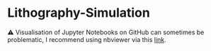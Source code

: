 # Lithography-Simulation
:warning: Visualisation of Jupyter Notebooks on GitHub can sometimes be problematic, I recommend using nbviewer via this [link](https://nbviewer.jupyter.org/github/pierremifasol/Lithography-Simulation/blob/master/Lithography.ipynb).
